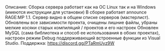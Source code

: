 Описание:
  Сборка сервера работает как на ОС Linux так и на Windows (имеются инструкции для установки)
  В сборке работает announce RAGE:MP 1.1. Сервер видно в общем списке серверов (мастерлист).
  Обновлены все зависимости проекта, очищены лишние файлы, убраны мелкие косяки старых компиляций / проектов и его настроек
  Обновлен MySQL (сама библиотека и способ ее использования в обоих проектах), настроен режим Debug поддерживающий встроенные функции из Visual Studio.
  Поддержка: https://discord.gg/PTaRmUyz9W
